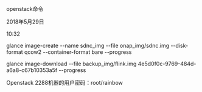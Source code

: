 openstack命令



2018年5月29日

10:32



glance image-create --name sdnc\_img --file onap\_img/sdnc.img --disk-format qcow2 --container-format bare --progress









 glance image-download --file backup\_img/flink.img 4e5d0f0c-9769-484d-a6a8-c67b10353a5f --progress







Openstack 2288机器的用户密码：root/rainbow



